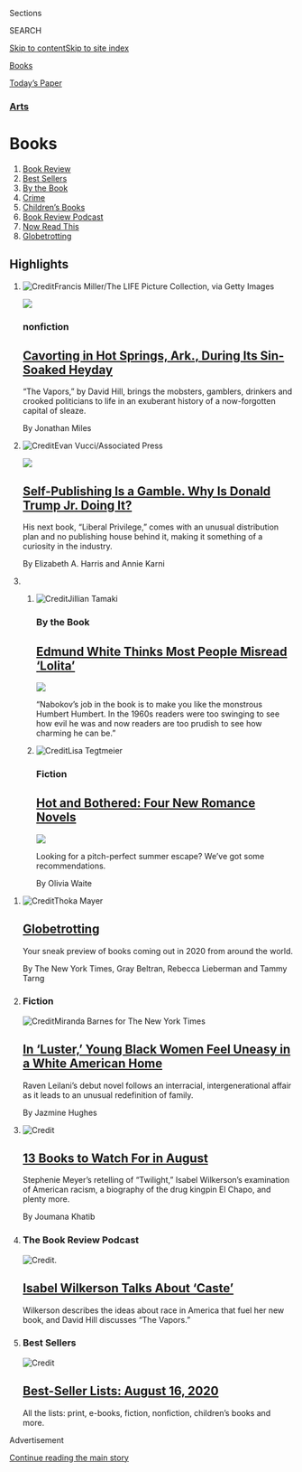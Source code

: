 <div id="app">

<div>

<div class="NYTAppHideMasthead css-zz1s19 e1suatyy0">

<div class="section css-ui9rw0 e1suatyy2">

<div class="css-11hrj97 er09x8g0">

<div class="css-6n7j50">

</div>

<span class="css-1dv1kvn">Sections</span>

<div class="css-10488qs">

<span class="css-1dv1kvn">SEARCH</span>

</div>

[Skip to content](#site-content)[Skip to site index](#site-index)

</div>

<div id="masthead-section-label" class="css-1fnb9ct eaxe0e00">

[Books](https://www.nytimes.com/section/books)

</div>

<div class="css-10698na e1huz5gh0">

</div>

</div>

<div id="masthead-bar-one" class="section hasLinks css-15hmgas e1csuq9d3">

<div class="css-uqyvli e1csuq9d0">

</div>

<div class="css-1uqjmks e1csuq9d1">

</div>

<div class="css-9e9ivx">

[](https://myaccount.nytimes.com/auth/login?response_type=cookie&client_id=vi)

</div>

<div class="css-1bvtpon e1csuq9d2">

[Today’s Paper](https://www.nytimes.com/section/todayspaper)

</div>

</div>

</div>

</div>

<div data-aria-hidden="false">

<div id="site-content" role="main">

<div id="collection-books" class="section css-15h4p1b e9abtgs0">

<div class="css-1j21atc e1svk9qx1">

<div class="css-fmiefx e1svk9qx2">

<div class="css-1hk7r2m eu54l5x0">

<div id="sponsor-wrapper" class="css-7a1pgi eaca97t0" type="sponsor" hidden="">

<div id="sponsor-slug" class="css-1l4mleb eaca97t1" hidden="">

Supported by

</div>

[Continue reading the main story](#after-sponsor)

<div id="sponsor" class="ad sponsor-wrapper" style="text-align:left;height:100%;display:block">

</div>

<div id="after-sponsor">

</div>

</div>

</div>

### <span class="css-hue6tr ezz4tcd1">[Arts](arts)</span>

</div>

<div class="css-nfcc9b e1svk9qx3">

<div class="css-vl9dhg e1svk9qx5">

<div class="css-1nrhkj6 e1svk9qx6">

# Books

<div class="follow-button-placeholder" data-collection-id="">

</div>

</div>

</div>

</div>

</div>

1.  [Book Review](/section/books/review)
2.  [Best Sellers](/books/best-sellers/)
3.  [By the Book](/column/by-the-book)
4.  [Crime](/column/crime)
5.  [Children’s Books](/column/childrens-books)
6.  [Book Review Podcast](/column/book-review-podcast)
7.  [Now Read This](/spotlight/now-read-this)
8.  [Globetrotting](/interactive/2020/01/08/books/new-books-international.html)

<div class="css-4svvz1 ekkqrpp0">

<div id="collection-highlights-container" class="section css-18l1u7x e46isfb1">

<div class="css-gfgt40 ekkqrpp1">

## Highlights

1.  ![<span class="css-1nk1g0h e1oaj3zl2"><span class="css-1dv1kvn">Credit</span>Francis
    Miller/The LIFE Picture Collection, via Getty
    Images</span>](https://static01.nyt.com/images/2020/08/09/books/review/07miles/07miles-videoLarge-v2.jpg)
    
    <div class="css-10wtrbd">
    
    <div class="css-1dqkjed">
    
    [![](https://static01.nyt.com/images/2020/08/09/books/review/07miles/07miles-thumbStandard.jpg)](/2020/07/07/books/review/the-vapors-david-hill.html)
    
    </div>
    
    ### nonfiction
    
    ## [Cavorting in Hot Springs, Ark., During Its Sin-Soaked Heyday](/2020/07/07/books/review/the-vapors-david-hill.html)
    
    “The Vapors,” by David Hill, brings the mobsters, gamblers, drinkers
    and crooked politicians to life in an exuberant history of a
    now-forgotten capital of sleaze.
    
    <span class="css-me3p27"></span><span class="css-1dydysp e4e4i5l3"></span><span class="css-9voj2j">By
    <span class="css-1baulvz last-byline" itemprop="name">Jonathan
    Miles</span></span>
    
    </div>

2.  ![<span class="css-1nk1g0h e1oaj3zl2"><span class="css-1dv1kvn">Credit</span>Evan
    Vucci/Associated
    Press</span>](https://static01.nyt.com/images/2020/07/30/books/00donjrbook1/merlin_175038045_8be7ebeb-3839-46ea-8d54-8a980a2e3403-videoLarge.jpg)
    
    <div class="css-10wtrbd">
    
    <div class="css-1dqkjed">
    
    [![](https://static01.nyt.com/images/2020/07/30/books/00donjrbook1/merlin_175038045_8be7ebeb-3839-46ea-8d54-8a980a2e3403-thumbStandard.jpg)](/2020/08/06/books/donald-trump-jr-liberal-privilege.html)
    
    </div>
    
    ## [Self-Publishing Is a Gamble. Why Is Donald Trump Jr. Doing It?](/2020/08/06/books/donald-trump-jr-liberal-privilege.html)
    
    His next book, “Liberal Privilege,” comes with an unusual
    distribution plan and no publishing house behind it, making it
    something of a curiosity in the industry.
    
    <span class="css-me3p27"></span><span class="css-1dydysp e4e4i5l3"></span><span class="css-9voj2j">By
    <span class="css-1baulvz" itemprop="name">Elizabeth A. Harris</span>
    and <span class="css-1baulvz last-byline" itemprop="name">Annie
    Karni</span></span>
    
    </div>

3.  1.  ![<span class="css-1nk1g0h e1oaj3zl2"><span class="css-1dv1kvn">Credit</span>Jillian
        Tamaki</span>](https://static01.nyt.com/images/2020/08/09/books/review/09ByTheBook/09ByTheBook-videoLarge.jpg)
        
        <div class="css-10wtrbd">
        
        ### By the Book
        
        ## [Edmund White Thinks Most People Misread ‘Lolita’](/2020/08/06/books/review/edmund-white-by-the-book-interview.html)
        
        <div class="css-ajkwsy">
        
        [![](https://static01.nyt.com/images/2020/08/09/books/review/09ByTheBook/09ByTheBook-thumbStandard.jpg)](/2020/08/06/books/review/edmund-white-by-the-book-interview.html)
        
        </div>
        
        “Nabokov’s job in the book is to make you like the monstrous
        Humbert Humbert. In the 1960s readers were too swinging to see
        how evil he was and now readers are too prudish to see how
        charming he can be.”
        
        <span class="css-me3p27"></span>
        
        </div>
    
    2.  ![<span class="css-1nk1g0h e1oaj3zl2"><span class="css-1dv1kvn">Credit</span>Lisa
        Tegtmeier</span>](https://static01.nyt.com/images/2020/08/09/books/review/09Waite-Romance/09Waite-Romance-videoLarge.jpg)
        
        <div class="css-10wtrbd">
        
        ### Fiction
        
        ## [Hot and Bothered: Four New Romance Novels](/2020/08/07/books/review/summer-romance-novels-vanessa-riley.html)
        
        <div class="css-ajkwsy">
        
        [![](https://static01.nyt.com/images/2020/08/09/books/review/09Waite-Romance/09Waite-Romance-thumbStandard.jpg)](/2020/08/07/books/review/summer-romance-novels-vanessa-riley.html)
        
        </div>
        
        Looking for a pitch-perfect summer escape? We’ve got some
        recommendations.
        
        <span class="css-me3p27"></span><span class="css-1dydysp e4e4i5l3"></span><span class="css-9voj2j">By
        <span class="css-1baulvz last-byline" itemprop="name">Olivia
        Waite</span></span>
        
        </div>

</div>

<div class="css-1xdhyk6 e46isfb0">

<div class="css-zk12ih ef6si7p0">

1.  ![<span class="css-1hhnwbi e1oaj3zl2"><span class="css-1dv1kvn">Credit</span>Thoka
    Mayer</span>](https://static01.nyt.com/images/2020/02/18/books/globetrotting-promo/globetrotting-promo-videoLarge.jpg)
    
    <div class="css-10wtrbd">
    
    ## [Globetrotting](/interactive/2020/01/08/books/new-books-international.html)
    
    Your sneak preview of books coming out in 2020 from around the
    world.
    
    <span class="css-me3p27"></span><span class="css-1dydysp e4e4i5l3"></span><span class="css-9voj2j">By
    <span class="css-1baulvz" itemprop="name">The New York Times</span>,
    <span class="css-1baulvz" itemprop="name">Gray Beltran</span>,
    <span class="css-1baulvz" itemprop="name">Rebecca Lieberman</span>
    and <span class="css-1baulvz last-byline" itemprop="name">Tammy
    Tarng</span></span>
    
    </div>

2.  ### Fiction
    
    ![<span class="css-1hhnwbi e1oaj3zl2"><span class="css-1dv1kvn">Credit</span>Miranda
    Barnes for The New York
    Times</span>](https://static01.nyt.com/images/2020/08/04/books/review/04Hughes/04Hughes-videoLarge.jpg)
    
    <div class="css-10wtrbd">
    
    ## [In ‘Luster,’ Young Black Women Feel Uneasy in a White American Home](/2020/08/06/books/review/raven-leilani-luster.html)
    
    Raven Leilani’s debut novel follows an interracial,
    intergenerational affair as it leads to an unusual redefinition of
    family.
    
    <span class="css-me3p27"></span><span class="css-1dydysp e4e4i5l3"></span><span class="css-9voj2j">By
    <span class="css-1baulvz last-byline" itemprop="name">Jazmine
    Hughes</span></span>
    
    </div>

3.  ![<span class="css-1hhnwbi e1oaj3zl2"><span class="css-1dv1kvn">Credit</span></span>](https://static01.nyt.com/images/2020/07/31/books/00AUGUST-BOOKS-COMBO/00AUGUST-BOOKS-COMBO-videoLarge.jpg)
    
    <div class="css-10wtrbd">
    
    ## [13 Books to Watch For in August](/2020/07/30/books/new-august-books.html)
    
    Stephenie Meyer’s retelling of “Twilight,” Isabel Wilkerson’s
    examination of American racism, a biography of the drug kingpin El
    Chapo, and plenty more.
    
    <span class="css-me3p27"></span><span class="css-1dydysp e4e4i5l3"></span><span class="css-9voj2j">By
    <span class="css-1baulvz last-byline" itemprop="name">Joumana
    Khatib</span></span>
    
    </div>

4.  ### The Book Review Podcast
    
    ![<span class="css-1hhnwbi e1oaj3zl2"><span class="css-1dv1kvn">Credit</span>.</span>](https://static01.nyt.com/images/2020/08/04/books/03BOOKWILKERSON1/03BOOKWILKERSON1-videoLarge.jpg)
    
    <div class="css-10wtrbd">
    
    ## [Isabel Wilkerson Talks About ‘Caste’](/2020/08/07/books/review/podcast-isabel-wilkerson-caste-david-hill-vapors.html)
    
    Wilkerson describes the ideas about race in America that fuel her
    new book, and David Hill discusses “The Vapors.”
    
    <span class="css-me3p27"></span>
    
    </div>

5.  ### Best Sellers
    
    ![<span class="css-1hhnwbi e1oaj3zl2"><span class="css-1dv1kvn">Credit</span></span>](https://static01.nyt.com/images/2019/01/11/books/00-BestSeller-Logo-Image/00-BestSeller-Logo-Image-mediumThreeByTwo225.png)
    
    <div class="css-10wtrbd">
    
    ## [Best-Seller Lists: August 16, 2020](/interactive/2020/01/29/books/review/best-sellers-promo-for-front-copy2.html)
    
    All the lists: print, e-books, fiction, nonfiction, children’s books
    and more.
    
    <span class="css-me3p27"></span>
    
    </div>

</div>

</div>

</div>

<div id="mid1-wrapper" class="css-1mn4oms eaca97t0" type="rank">

<div id="mid1-slug" class="css-1tag3rd eaca97t1">

Advertisement

</div>

[Continue reading the main story](#after-mid1)

<div id="mid1" class="ad mid1-wrapper" style="text-align:center;height:100%;display:block">

</div>

<div id="after-mid1">

</div>

</div>

<div class="section 5-band css-jhqenn ep7jkp60">

## [Books of The Times](/column/books-of-the-times)

[More in Books of The Times »](/column/books-of-the-times)

1.  ![<span class="css-1hhnwbi e1oaj3zl2"><span class="css-1dv1kvn">Credit</span>.</span>](https://static01.nyt.com/images/2020/08/05/books/04BOOKLEILANI1/04BOOKLEILANI1-videoLarge.jpg)
    
    <div class="css-10wtrbd">
    
    ## [In ‘Luster,’ a Young Woman Moves in With Her Lover — and His Family](/2020/08/04/books/review-luster-raven-leilani.html)
    
    Raven Leilani’s novel concerns a young Black woman who becomes
    involved with an older white man who is in an open marriage.
    
    <span class="css-me3p27"></span><span class="css-1dydysp e4e4i5l3"></span><span class="css-9voj2j">By
    <span class="css-1baulvz last-byline" itemprop="name">Parul
    Sehgal</span></span>
    
    </div>

2.  ![<span class="css-1hhnwbi e1oaj3zl2"><span class="css-1dv1kvn">Credit</span></span>](https://static01.nyt.com/images/2020/08/08/books/RashValley/RashValley-mediumThreeByTwo440-v3.jpg)
    
    <div class="css-10wtrbd">
    
    ## [Lady Macbeth in Appalachia, and Other Tales by an American Master](/2020/08/02/books/ron-rash-in-valley-serena.html)
    
    With a new collection, “In the Valley,” Ron Rash revisits the
    monstrous protagonist of “Serena” and plumbs the depths of Southern
    hearts.
    
    <span class="css-me3p27"></span><span class="css-1dydysp e4e4i5l3"></span><span class="css-9voj2j">By
    <span class="css-1baulvz last-byline" itemprop="name">Janet
    Maslin</span></span>
    
    </div>

3.  ![<span class="css-1hhnwbi e1oaj3zl2"><span class="css-1dv1kvn">Credit</span>.</span>](https://static01.nyt.com/images/2020/08/04/books/03BOOKWILKERSON1/03BOOKWILKERSON1-videoLarge.jpg)
    
    <div class="css-10wtrbd">
    
    ## [Isabel Wilkerson’s ‘Caste’ Is an ‘Instant American Classic’ About Our Abiding Sin](/2020/07/31/books/review-caste-isabel-wilkerson-origins-of-our-discontents.html)
    
    Wilkerson’s new book makes unsettling comparisons between India’s
    treatment of its untouchables, Nazi Germany’s treatment of Jews and
    America’s treatment of African-Americans.
    
    <span class="css-me3p27"></span><span class="css-1dydysp e4e4i5l3"></span><span class="css-9voj2j">By
    <span class="css-1baulvz last-byline" itemprop="name">Dwight
    Garner</span></span>
    
    </div>

4.  ![<span class="css-1hhnwbi e1oaj3zl2"><span class="css-1dv1kvn">Credit</span>.</span>](https://static01.nyt.com/images/2020/08/06/books/05BOOKSOBOROFF-KRAUT1-sub/05BOOKSOBOROFF-KRAUT1-videoLarge-v2.png)
    
    <div class="css-10wtrbd">
    
    ## [New Looks at the Fate of Foreigners in America, From the Privileged to the Most Vulnerable](/2020/07/30/books/review-threat-dissent-julia-rose-kraut-separated-jacob-soboroff.html)
    
    Taken together, Julia Rose Kraut’s “Threat of Dissent” and Jacob
    Soboroff’s “Separated” give a sense of how U.S. immigration laws can
    be weaponized.
    
    <span class="css-me3p27"></span><span class="css-1dydysp e4e4i5l3"></span><span class="css-9voj2j">By
    <span class="css-1baulvz last-byline" itemprop="name">Jennifer
    Szalai</span></span>
    
    </div>

5.  ![<span class="css-1hhnwbi e1oaj3zl2"><span class="css-1dv1kvn">Credit</span>.</span>](https://static01.nyt.com/images/2020/07/29/books/28BOOKLI1/28BOOKLI1-videoLarge.png)
    
    <div class="css-10wtrbd">
    
    ## [In Yiyun Li’s Latest, a Grieving Mother Desperately Clings to Memory](/2020/07/28/books/review-must-i-go-yiyun-li.html)
    
    “Must I Go” follows Li’s previous novel, “Where Reasons End,” in
    examining what it means to survive the death of a beloved child.
    
    <span class="css-me3p27"></span><span class="css-1dydysp e4e4i5l3"></span><span class="css-9voj2j">By
    <span class="css-1baulvz last-byline" itemprop="name">Parul
    Sehgal</span></span>
    
    </div>

</div>

</div>

<div class="css-185go5a e1o5byef0">

<div class="css-15cbhtu">

  - [Latest](#stream-panel)
  - <span class="css-6n7j50">Search</span>
    <div class="control">
    <div class="label-container css-1dv1kvn">
    Search
    </div>
    <div class="css-wm4t3d">
    **<span id="clear-search-input" class="css-1dv1kvn">Clear this text
    input</span>
    </div>
    </div>
    <span class="css-1iovbfw"></span>

<div id="stream-panel" class="section css-8msx5b e1jz0cab1">

<div class="css-13mho3u">

1.  
    
    <div class="css-1cp3ece">
    
    <div class="css-1l4spti">
    
    [](/2020/08/08/books/review/drew-dernavich-elvin-link-please-report-to-the-principals-office.html)
    
    <div class="css-79elbk">
    
    ![](https://static01.nyt.com/images/2020/08/16/books/review/16Chari-KIDS/16Chari-KIDS-thumbWide.jpg?quality=75&auto=webp&disable=upscale)
    
    </div>
    
    ### <span class="css-m70j1g">Children’s Books</span>
    
    ## 3 Graphic Novel Detective Stories
    
    Dynamic duos set out to solve mysteries for others and end up
    uncovering truths about themselves.
    
    <div class="css-1nqbnmb ea5icrr0">
    
    By <span class="css-1n7hynb">Sheela Chari</span>
    
    </div>
    
    </div>
    
    <div class="css-1lc2l26 e1xfvim33">
    
    </div>
    
    </div>

2.  
    
    <div class="css-1cp3ece">
    
    <div class="css-1l4spti">
    
    [](/2020/08/08/books/review/katie-hill-she-will-rise-ilhan-omar-tiffany-cross.html)
    
    <div class="css-79elbk">
    
    ![](https://static01.nyt.com/images/2020/08/16/books/review/16Shortlist/16Shortlist-thumbWide.jpg?quality=75&auto=webp&disable=upscale)
    
    </div>
    
    ### <span class="css-m70j1g">Shortlist</span>
    
    ## Three New Books by Women in the American Political Sphere
    
    Memoirs by Representative Ilhan Omar, the political analyst Tiffany
    Cross and the former congresswoman Katie Hill recount trials,
    victories and hopes for changing the country.
    
    <div class="css-1nqbnmb ea5icrr0">
    
    By <span class="css-1n7hynb">Christina Cauterucci</span>
    
    </div>
    
    </div>
    
    <div class="css-1lc2l26 e1xfvim33">
    
    </div>
    
    </div>

3.  
    
    <div class="css-1cp3ece">
    
    <div class="css-1l4spti">
    
    [](/2020/08/08/style/katie-hill-she-will-rise-revenge-porn.html)
    
    <div class="css-79elbk">
    
    ![](https://static01.nyt.com/images/2020/08/08/fashion/08KATIE-HILL1/08KATIE-HILL1-thumbWide-v2.jpg?quality=75&auto=webp&disable=upscale)
    
    </div>
    
    ## The Nudes Aren’t Going Away. Katie Hill’s OK With That.
    
    Nine months after stepping down from Congress, she is trying to move
    forward.
    
    <div class="css-1nqbnmb ea5icrr0">
    
    By <span class="css-1n7hynb">Jessica Bennett</span>
    
    </div>
    
    </div>
    
    <div class="css-1lc2l26 e1xfvim33">
    
    </div>
    
    </div>

4.  
    
    <div class="css-1cp3ece">
    
    <div class="css-1l4spti">
    
    [](/2020/08/07/books/bernard-bailyn-dead.html)
    
    <div class="css-79elbk">
    
    ![](https://static01.nyt.com/images/2020/08/08/obituaries/08bailyn-obit1/00bailyn-toppix-thumbWide.jpg?quality=75&auto=webp&disable=upscale)
    
    </div>
    
    ## Bernard Bailyn, Eminent Historian of Early America, Dies at 97
    
    On topic after topic he shifted the direction of scholarly inquiry,
    winning two Pulitzers and a Bancroft Prize for his innovative
    research and groundbreaking works.
    
    <div class="css-1nqbnmb ea5icrr0">
    
    By <span class="css-1n7hynb">Renwick McLean <span>and</span>
    Jennifer Schuessler</span>
    
    </div>
    
    </div>
    
    <div class="css-1lc2l26 e1xfvim33">
    
    </div>
    
    </div>

5.  
    
    <div class="css-1cp3ece">
    
    <div class="css-1l4spti">
    
    [](/2020/08/07/arts/television/hp-lovecraft.html)
    
    <div class="css-79elbk">
    
    ![](https://static01.nyt.com/images/2020/08/09/arts/09LOVECRAFT-MAN1/09LOVECRAFT-MAN1-thumbWide.jpg?quality=75&auto=webp&disable=upscale)
    
    </div>
    
    ## Gods, Monsters and H.P. Lovecraft’s Uncanny Legacy
    
    The author’s stories have influenced countless works, including the
    new HBO series “Lovecraft Country.” But how do modern adapters
    reckon with his racism, his sexism and his profound weirdness?
    
    <div class="css-1nqbnmb ea5icrr0">
    
    By <span class="css-1n7hynb">Alexis Soloski</span>
    
    </div>
    
    </div>
    
    <div class="css-1lc2l26 e1xfvim33">
    
    </div>
    
    </div>

6.  
    
    <div class="css-1cp3ece">
    
    <div class="css-1l4spti">
    
    [](/2020/08/07/books/review/new-paperbacks.html)
    
    <div class="css-79elbk">
    
    ![](https://static01.nyt.com/images/2020/08/09/books/09PAPERROW-GRID/09PAPERROW-GRID-thumbWide.jpg?quality=75&auto=webp&disable=upscale)
    
    </div>
    
    ## New in Paperback: ‘Around the World in 80 Trees’ and ‘The Truths We Hold’
    
    Six new paperbacks to check out this week.
    
    <div class="css-1nqbnmb ea5icrr0">
    
    By <span class="css-1n7hynb">Jennifer Krauss</span>
    
    </div>
    
    </div>
    
    <div class="css-1lc2l26 e1xfvim33">
    
    </div>
    
    </div>

7.  
    
    <div class="css-1cp3ece">
    
    <div class="css-1l4spti">
    
    [](/2020/08/07/books/review/three-new-memoirs-offer-a-glimpse-into-the-writers-mind.html)
    
    <div class="css-79elbk">
    
    ![](https://static01.nyt.com/images/2020/08/09/books/review/09Shortlist/09Shortlist-thumbWide.jpg?quality=75&auto=webp&disable=upscale)
    
    </div>
    
    ### <span class="css-m70j1g">The Shortlist</span>
    
    ## Three New Memoirs Offer a Glimpse Into the Writer’s Mind
    
    Literary biographies take you from the ’70s New York underground to
    a contemporary writer’s residency at Google, recalling all the
    verses and prose along the way.
    
    <div class="css-1nqbnmb ea5icrr0">
    
    By <span class="css-1n7hynb">Michael Hainey</span>
    
    </div>
    
    </div>
    
    <div class="css-1lc2l26 e1xfvim33">
    
    </div>
    
    </div>

8.  
    
    <div class="css-1cp3ece">
    
    <div class="css-1l4spti">
    
    [](/2020/08/07/books/review/letters-to-the-editor.html)
    
    <div class="css-79elbk">
    
    ![](https://static01.nyt.com/images/2020/08/02/books/review/02McWhorter/02McWhorter-thumbWide.jpg?quality=75&auto=webp&disable=upscale)
    
    </div>
    
    ## Letters to the Editor
    
    Readers respond to recent issues of the Sunday Book Review.
    
    <div class="css-1nqbnmb ea5icrr0">
    
    </div>
    
    </div>
    
    <div class="css-1lc2l26 e1xfvim33">
    
    </div>
    
    </div>

9.  
    
    <div class="css-1cp3ece">
    
    <div class="css-1l4spti">
    
    [](/2020/08/07/books/zadie-smith-lydia-davis-yiyun-li-mark-doty-jamaica-kincaid-colum-mccann-jenny-offill-tommy-orange.html)
    
    <div class="css-79elbk">
    
    ![](https://static01.nyt.com/images/2020/08/07/books/review/Kumar-06/Kumar-06-thumbWide.jpg?quality=75&auto=webp&disable=upscale)
    
    </div>
    
    ### <span class="css-m70j1g">Off the shelf</span>
    
    ## Authors Distill Their Writing Advice to Just a Few Words
    
    A request to fellow writers: Inscribe your book to me with one pithy
    piece of guidance.
    
    <div class="css-1nqbnmb ea5icrr0">
    
    By <span class="css-1n7hynb">Amitava Kumar</span>
    
    </div>
    
    </div>
    
    <div class="css-1lc2l26 e1xfvim33">
    
    </div>
    
    </div>

10. 
    
    <div class="css-1cp3ece">
    
    <div class="css-1l4spti">
    
    [](/2020/08/06/books/review/eileen-alexander-love-in-the-blitz-james-nolan-jr-atomic-doctors.html)
    
    <div class="css-79elbk">
    
    ![](https://static01.nyt.com/images/2020/08/04/books/WarStoriesColumn1/WarStoriesColumn1-thumbWide.jpg?quality=75&auto=webp&disable=upscale)
    
    </div>
    
    ### <span class="css-m70j1g">nonfiction</span>
    
    ## Experiencing War Far From the Battlefield
    
    Two new books look at World War II from the perspectives of
    outsiders on the fringes of conflict.
    
    <div class="css-1nqbnmb ea5icrr0">
    
    By <span class="css-1n7hynb">Thomas E. Ricks</span>
    
    </div>
    
    </div>
    
    <div class="css-1lc2l26 e1xfvim33">
    
    </div>
    
    </div>

<div class="css-13mho3u">

<div class="css-1t62hi8">

<div class="css-1stvaey">

Show More

<div>

<div style="border:0;clip:rect(0 0 0 0);height:1px;margin:-1px;overflow:hidden;white-space:nowrap;padding:0;width:1px;position:absolute" role="log" data-aria-live="assertive">

</div>

<div style="border:0;clip:rect(0 0 0 0);height:1px;margin:-1px;overflow:hidden;white-space:nowrap;padding:0;width:1px;position:absolute" role="log" data-aria-live="assertive">

</div>

<div style="border:0;clip:rect(0 0 0 0);height:1px;margin:-1px;overflow:hidden;white-space:nowrap;padding:0;width:1px;position:absolute" role="log" data-aria-live="polite">

</div>

<div style="border:0;clip:rect(0 0 0 0);height:1px;margin:-1px;overflow:hidden;white-space:nowrap;padding:0;width:1px;position:absolute" role="log" data-aria-live="polite">

</div>

</div>

</div>

</div>

</div>

</div>

<div class="css-g6hk37 supplemental">

<div id="mid2-wrapper" class="css-10wkyv7 eaca97t0" type="lede">

<div id="mid2-slug" class="css-1tag3rd eaca97t1">

Advertisement

</div>

[Continue reading the main story](#after-mid2)

<div id="mid2" class="ad mid2-wrapper" style="text-align:center;height:100%;display:block;min-height:250px">

</div>

<div id="after-mid2">

</div>

</div>

<div class="css-hftqp3 books-supplemental-promo">

[Best Sellers](https://www.nytimes.com/best-sellers-books/overview.html)

[Inside The New York Times Book Review
Podcast](https://www.nytimes.com/column/book-review-podcast)

[By the Book](https://www.nytimes.com/column/by-the-book)

[Crime](https://www.nytimes.com/column/crime)

[Children's Books](https://www.nytimes.com/column/childrens-books)

[Bookends](https://www.nytimes.com/column/bookends)

</div>

<div id="mktg-wrapper" class="css-oxle51 eaca97t0" type="mktg">

<div id="mktg-slug" class="css-1tag3rd eaca97t1">

Advertisement

</div>

[Continue reading the main story](#after-mktg)

<div id="mktg" class="ad mktg-wrapper" style="text-align:center;height:100%;display:block">

</div>

<div id="after-mktg">

</div>

</div>

<div class="css-hftqp3 books-supplemental-promo">

[Dwight Garner](https://www.nytimes.com/by/dwight-garner)

[Parul Sehgal](https://www.nytimes.com/by/parul-sehgal)

[Jennifer Szalai](https://www.nytimes.com/by/jennifer-szalai)

</div>

<div class="module-body">

<div style="max-width:100%;margin:0 auto">

<div id="100000005618529" class="css-191iepd" data-slug="books-calendar-promo" style="max-width:720px">

</div>

</div>

</div>

## Follow Us

<div class="module-body">

  - [**<span data-aria-hidden="true">@nytimesbooks</span><span class="css-1dv1kvn">twitter
    page for @nytimesbooks</span>](https://twitter.com/nytimesbooks)
  - [**<span data-aria-hidden="true">nytbooks</span><span class="css-1dv1kvn">facebook
    page for nytbooks</span>](https://www.facebook.com/nytbooks)
  - [**<span data-aria-hidden="true">@DwightGarner</span><span class="css-1dv1kvn">twitter
    page for @DwightGarner</span>](https://twitter.com/DwightGarner)
  - [**<span data-aria-hidden="true">parul\_sehgal</span><span class="css-1dv1kvn">twitter
    page for parul\_sehgal</span>](https://twitter.com/parul_sehgal)
  - [**<span data-aria-hidden="true">jenszalai</span><span class="css-1dv1kvn">twitter
    page for jenszalai</span>](https://twitter.com/jenszalai)
  - [**<span data-aria-hidden="true">@xanalter</span><span class="css-1dv1kvn">twitter
    page for @xanalter</span>](https://twitter.com/xanalter)
  - [**<span data-aria-hidden="true">@PamelaPaulNYT</span><span class="css-1dv1kvn">twitter
    page for @PamelaPaulNYT</span>](https://twitter.com/PamelaPaulNYT)

</div>

<div class="css-hftqp3 books-supplemental-promo">

[Subscribe to the Book
Review](https://homedelivery.nytimes.com/HDS/BookReviewHome.do?mode=BookReviewHome&ref=review)

[Browse back issues of the Book Review
from 1997–2015](https://www.nytimes.com/2014/07/29/books/review/the-new-york-times-book-review-back-issues.html)

[Books
F.A.Q.](https://www.nytimes.com/membercenter/faq/books.html?ref=review)

[Email the Book Review](mailto:books@nytimes.com)

</div>

## Sign Up for the Book Review Newsletter

<div class="css-hftqp3">

Every Friday, be the first to see reviews, news and features in The New
York Times Book Review.

</div>

[SIGN UP](/newsletters/signup/BK)

</div>

</div>

</div>

</div>

</div>

</div>

## Site Index

<div>

</div>

## Site Information Navigation

  - [© <span>2020</span> <span>The New York Times
    Company</span>](https://help.nytimes.com/hc/en-us/articles/115014792127-Copyright-notice)

<!-- end list -->

  - [NYTCo](https://www.nytco.com/)
  - [Contact
    Us](https://help.nytimes.com/hc/en-us/articles/115015385887-Contact-Us)
  - [Work with us](https://www.nytco.com/careers/)
  - [Advertise](https://nytmediakit.com/)
  - [T Brand Studio](http://www.tbrandstudio.com/)
  - [Your Ad
    Choices](https://www.nytimes.com/privacy/cookie-policy#how-do-i-manage-trackers)
  - [Privacy](https://www.nytimes.com/privacy)
  - [Terms of
    Service](https://help.nytimes.com/hc/en-us/articles/115014893428-Terms-of-service)
  - [Terms of
    Sale](https://help.nytimes.com/hc/en-us/articles/115014893968-Terms-of-sale)
  - [Site Map](https://spiderbites.nytimes.com)
  - [Help](https://help.nytimes.com/hc/en-us)
  - [Subscriptions](https://www.nytimes.com/subscription?campaignId=37WXW)

</div>

</div>
